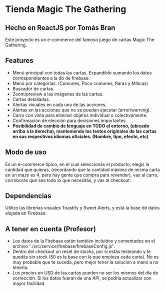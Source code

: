 # Tienda Magic The Gathering
## Hecho en ReactJS por Tomás Bran


Este proyecto es un e-commerce del famoso juego de cartas Magic The Gathering.

## Features

- Menú principal con todas las cartas. Expandible sumando los datos correspondientes a la db de firebase.
- Menú por categorías. (Comunes, Poco comunes, Raras y Míticas)
- Buscador de cartas.
- Zoom/preview a las imágenes de las cartas.
- Cartas detalladas.
- Alertas visuales en cada una de las acciones.
- Alertas en las acciones que no se pueden ejecutar (error/warning).
- Carro con vista para eliminar objetos individual o colectivamente.
- Confirmación de elección para decisiones importantes.
- **Posibilidad de cambio de lenguaje en TODO el entorno, (ubicado arriba a la derecha), manteniendo los textos originales de las cartas en sus respectivos idiomas oficiales. (Nombre, tipo, efecto, etc)**

## Modo de uso

Es un e-commerce típico, en el cual seleccionás el producto, elegís la cantidad que quieras, (recordando que la cantidad máxima de misma carta en un mazo es 4, pero hay gente que compra para revender), vas al carro, corroborás que sea todo lo que necesitás, y vas al checkout.

## Dependencias

Utilizo las librerías visuales Toastify y Sweet Alerts, y está la base de datos alojada en Firebase.

## A tener en cuenta (Profesor)

- Los datos de la Firebase están también incluidos y comentados en el archivo "./src/service/firebase/firebaseConfig.js".
- Dentro del checkout un reset de stocks, por si estás testeando y te quedás sin stock (50 es la base con la que empieza cada carta). No es muy probable que te suceda, pero mejor tener la solución a mano a no tenerla.
- Los precios en USD de las cartas pueden no ser los mismos del día de corrección. Si los datos fueran de una API, se podría actualizar con mayor facilidad.
